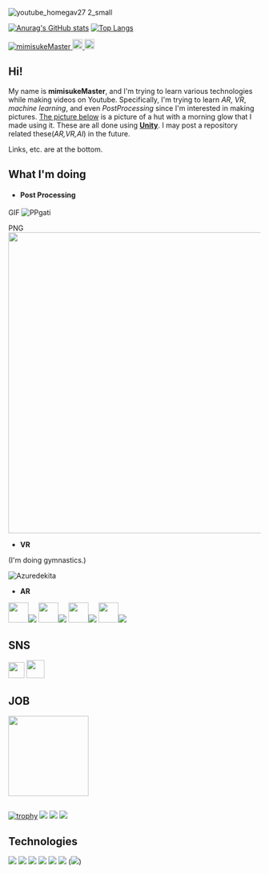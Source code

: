 ![youtube_homegav27 2_small](https://user-images.githubusercontent.com/81568941/134366440-23bae013-5fe3-4cf0-96cf-7df335fb4b9d.png)

[![Anurag's GitHub stats](https://github-readme-stats.vercel.app/api?username=mimisukeMaster&show_icons=true&count_private=true&theme=onedark)](https://github.com/anuraghazra/github-readme-stats)
[![Top Langs](https://github-readme-stats.vercel.app/api/top-langs/?username=mimisukeMaster&layout=compact)](https://github.com/anuraghazra/github-readme-stats)

  <a href="https://github.com/mimisukeMaster/">
    <img src="https://komarev.com/ghpvc/?username=mimisukeMaster" alt="mimisukeMaster" />
  </a>
  <a href="http://twitter.com/mimisukeMaster">
    <img height="20" src="https://img.shields.io/twitter/follow/mimisukeMaster?color=63f82f?label=Twitter&logo=twitter&style=flat" />
  </a>
  <a href="https://github.com/mimisukeMaster">
    <img height="20" src="https://img.shields.io/github/followers/mimisukeMaster?color=f38ac5?label=follow&logo=github&style=flat" />
  </a>

## Hi!

My name is **mimisukeMaster**, and I'm trying to learn various technologies while making videos on Youtube. Specifically, I'm trying to learn *AR*, *VR*, *machine learning*, and even *PostProcessing* since I'm interested in making pictures. [The picture below](#hut) is a picture of a hut with a morning glow that I made using it.
 These are all done using [**Unity**](https://unity.com/ja). I may post a repository related these(*AR,VR,AI*) in the future.
 
 Links, etc. are at the bottom.
 
## What I'm doing
- **<h4 id=hut>Post Processing</h4>**

 GIF
![PPgati](https://user-images.githubusercontent.com/81568941/134362253-bf665f26-b4f8-449c-a611-2d80ad3233c1.gif)

PNG
<img src="https://user-images.githubusercontent.com/81568941/134357931-f76bb642-a2ef-44da-8b0b-51cc66f9fda3.png" width="600px">

- **VR**

(I'm doing gymnastics.)

![Azuredekita](https://user-images.githubusercontent.com/81568941/134363902-fc726e5d-de24-4a2c-9d3f-48e9ff87f6cc.gif)

- **AR**

[<img src="https://user-images.githubusercontent.com/81568941/134505027-6c558d3a-802c-4272-8da5-a1aa4657ba47.png" width="40px"><img src="https://img.shields.io/badge/Unity-ARFoundation-000000.svg?&color=054353&style=flat">](https://unity.com/ja/unity/features/arfoundation)
[<img src="https://user-images.githubusercontent.com/81568941/134507182-f06b2fa3-17e1-46a7-91f8-5c1fb9700c99.jpeg" width="40px"><img src="https://img.shields.io/badge/LiDAR-000000.svg?&color=ffc125&style=flat">](https://www.apple.com/jp/newsroom/2020/03/apple-unveils-new-ipad-pro-with-lidar-scanner-and-trackpad-support-in-ipados/)
[<img src="https://user-images.githubusercontent.com/81568941/134486820-03ffd451-a4b0-442c-9d29-df65a3283ae7.jpg" width="40px"><img src="https://img.shields.io/badge/Unity- ARKit-000000.svg?&color=16c7f3&style=flat">](https://docs.unity3d.com/Packages/com.unity.xr.arkit@4.2/manual/index.html)
[<img src="https://user-images.githubusercontent.com/81568941/134485878-0b5500d7-ab7f-45f3-b29c-d88df5e61d99.png" width="40px"><img src="https://img.shields.io/badge/Unity- ARCore-000000.svg?&color=ff31fe&style=flat">](https://developers.google.com/ar)

## SNS
[<img src="https://user-images.githubusercontent.com/37477845/94174253-05ab8180-fed0-11ea-8cf6-312bdb610b74.png" width="32px">](https://twitter.com/mimisukeMaster) 
[<img src="https://user-images.githubusercontent.com/81568941/134477869-b8eeb2af-7706-4d78-9d28-65207101c3a4.png" width="36px">](https://www.youtube.com/channel/UCWnmp8t4GJzcjBxhtgo9rKQ) 

## JOB
[<img src="https://public.slidesharecdn.com/v2/images/logo/slideshare-scribd-logo@2x.png?c945845d85" width="160px">](https://www.slideshare.net/mimisukeMaster/) 


##
[![trophy](https://github-profile-trophy.vercel.app/?username=ryo-ma)](https://github.com/ryo-ma/github-profile-trophy)
![](https://github-profile-summary-cards.vercel.app/api/cards/profile-details?username=mimisukeMaster&theme=monokai)
![](https://github-profile-summary-cards.vercel.app/api/cards/repos-per-language?username=mimisukeMaster&theme=monokai)
![](https://github-profile-summary-cards.vercel.app/api/cards/productive-time?username=mimisukeMaster&theme=monokai)
##

## Technologies 
[<img src="https://img.shields.io/badge/Unity-000000.svg?logo=unity&style=for-the-badge">](https://unity.com/ja)
[<img src="https://img.shields.io/badge/C%23-239120.svg?logo=C%20Sharp&style=flat">](https://docs.microsoft.com/ja-jp/dotnet/csharp/)
[<img src="https://img.shields.io/badge/Blender-096aff.svg?logo=blender&style=flat">](https://www.blender.org/)
[<img src="https://img.shields.io/badge/VR-F5792A.svg?&color=6F5BFA&style=flat">](https://azure.microsoft.com/ja-jp/services/kinect-dk/)
[<img src="https://img.shields.io/badge/AR-F5792A.svg?&color=B1F9FA&style=flat">](https://unity.com/ja/unity/features/arfoundation)
[<img src="https://img.shields.io/badge/Unity-MLAgents-black.svg">](https://unity.com/products/machine-learning-agents)
([<img src="https://img.shields.io/badge/Python-fff609.svg?logo=python&style=flat">](https://www.python.org/))
 
